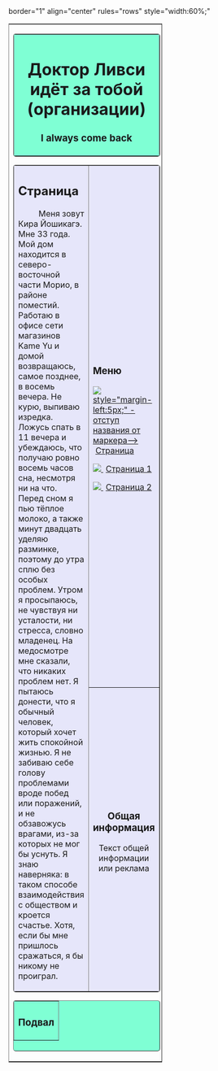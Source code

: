 <!DOCTYPE html>
<html lang="ru">
 <title>Школа  </title>
<header style="background = red">
<meta charset="utf-8" />

</header>
<body>
border="1" 
align="center" 
rules="rows" 
style="width:60%;"
<table
border="1"
align="center"
rules="rows"
style="width:60%;">
<tr>
<td>
<table
border="1"
background="images/168.png"
bgcolor="#7FFFD4"
cellpadding="10"
style="width:100%; border-radius:5px;">
<tr>
<th>
<h1>Доктор Ливси идёт за тобой (организации)</h1>
<h3>I always come back</h3>
</th>
</tr>
</table>
<table
border="1"
bgcolor="#e6e6fa"
cellpadding="10"
style="width:100%; border-radius:5px;">
<tr>
<td
rowspan="2"
style="width:80%">
<h2>Страница</h2>
<p style="text-indent:40px">
Меня зовут Кира Йошикагэ. Мне 33 года. Мой дом находится в северо-восточной части Морио, в районе поместий. Работаю в офисе сети магазинов Kame Yu и домой возвращаюсь, самое позднее, в восемь вечера. Не курю, выпиваю изредка. Ложусь спать в 11 вечера и убеждаюсь, что получаю ровно восемь часов сна, несмотря ни на что. Перед сном я пью тёплое молоко, а также минут двадцать уделяю разминке, поэтому до утра сплю без особых проблем. Утром я просыпаюсь, не чувствуя ни усталости, ни стресса, словно младенец. На медосмотре мне сказали, что никаких проблем нет. Я пытаюсь донести, что я обычный человек, который хочет жить спокойной жизнью. Я не забиваю себе голову проблемами вроде побед или поражений, и не обзавожусь врагами, из-за которых не мог бы уснуть. Я знаю наверняка: в таком способе взаимодействия с обществом и кроется счастье. Хотя, если бы мне пришлось сражаться, я бы никому не проиграл.
</p>
</td>
<td bgcolor="#e6e6fa">
<h3>Меню</h3>
<p>
<a href="">
<img src="http://trueimages.ru/img/00/06/f4fffdb5.png">
style="margin-left:5px;" - отступ названия от маркера-->
<span style="margin-left:5px;">Страница</span></a>
</p>
<p>
<a href="">
<img src="http://trueimages.ru/img/31/ab/4dcb087c2ae4305edcd15171696.jpg">
<span style="margin-left:5px;">Страница 1</span;></a>
</p>
<p>
<a href="">
<img src="http://trueimages.ru/img/31/ab/4dcb087c2ae4305edcd15171696.jpg">
<span style="margin-left:5px;">Страница 2</span></a>
</p>
</td>
</tr>
<tr>
<td
bgcolor="#e6e6fa"
align="center">
<h3>Общая информация</h3>
<p>Текст общей информации или реклама</p>
<!--Закрываем ячейку с общей информацией
и таблицу основного контента-->
</td>
</tr>
</table>
<table
border="1"
bgcolor="#7FFFD4"
height="100"
cellpadding="10"
style="width:100%; border-radius:5px;">
<tr>
<th>
<h3>Подвал</h3>
</th>
</tr>
</table>
</td>
</tr>
</table>
</body>
</html>

